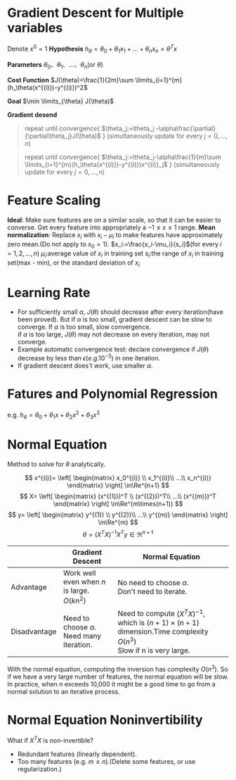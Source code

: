 # Gradient Descent for Multiple variables
Denote $x^0=1$
**Hypothesis**
$h_\theta=\theta_0+\theta_1x_1+...+\theta_nx_n=\theta^Tx$

**Parameters**
$\theta_0$、$\theta_1$、...、$\theta_n$(or $\theta$)

**Cost Function**
$J(\theta)=\frac{1}{2m}\sum \limits_{i=1}^{m}(h_\theta(x^{(i)})-y^{(i)})^2$

**Goal**
$\min \limits_{\theta} J(\theta)$

**Gradient desend**
>repeat until convergence{
	$\theta_j:=\theta_j -\alpha\frac{\partial}{\partial\theta_j}J(\theta)$
} (simultaneously update for every $j=0,...,n$)

>repeat until convergence{
	$\theta_j:=\theta_j-\alpha\frac{1}{m}\sum \limits_{i=1}^{m}(h_\theta(x^{(i)})-y^{(i)})x^{(i)}_j$
} (simultaneously update for every $j=0,...,n$)

# Feature Scaling
**Ideal**: Make sure features are on a similar scale, so that it can be easier to converse.
Get every feature into appropriately a $-1{\le}x{\le}1$ range.
**Mean normalization**: Replace $x_i$ with $x_i-\mu_i$ to make features have approximately zero mean.(Do not apply to $x_0=1$).
$x_i:=\frac{x_i-\mu_i}{s_i}$(for every $i=1,2,...,n$)
$\mu_i$:average value of $x_i$ in training set
$s_i$:the range of $x_i$ in training set(max - min), or the standard deviation of $x_i$

# Learning Rate
- For sufficiently small $\alpha$, $J(\theta)$ should decrease after every iteration(have been proved). But if $\alpha$ is too small, gradient descent can be slow to converge.
If $\alpha$ is too small, slow convergence.  
if $\alpha$ is too large, $J(\theta)$ may not decrease on every iteration, may not converge.
- Example automatic convergence test: declare convergence if $J(\theta)$ decrease by less than $\epsilon(e.g.10^{-3})$ in one iteration.
- If gradient descent does't work, use smaller $\alpha$.

# Fatures and Polynomial Regression
e.g.   $h_\theta=\theta_0+\theta_1x+\theta_2x^2+\theta_3x^3$

# Normal Equation
Method to solve for $\theta$ analytically.


$$
x^{(i)}=
 \left[ 
 \begin{matrix} 
x_0^{(i)} \\ 
  x_1^{(i)}\\ 
  ...\\
  x_n^{(i)} 
 \end{matrix} 
 \right]
 \in\Re^{n+1}
 $$
 $$
X=
 \left[ 
 \begin{matrix} 
 (x^{(1)})^T \\ 
 (x^{(2)})^T\\ 
  ...\\
 (x^{(m)})^T 
 \end{matrix} 
 \right]
  \in\Re^{m\times(n+1)}
 $$
 $$
y=
 \left[ 
 \begin{matrix} 
y^{(1)} \\ 
  y^{(2)}\\ 
  ...\\
 y^{(m)} 
 \end{matrix} 
 \right]
 \in\Re^{m}
 $$
 $$
 \theta=(X^TX)^{-1}X^Ty \in\Re^{n+1}
 $$

|                |Gradient Descent|Normal Equation                        |
|----------------|-------------------------------|-----------------------------|
|Advantage|Work well even when $n$ is large.<br>$O(kn^2)$|No need to choose $\alpha$. <br> Don't need to iterate.|
|Disadvantage|Need to choose $\alpha$.<br>Need many iteration.|Need to compute $(X^TX)^{-1}$, which is $(n+1)\times(n+1)$ dimension.Time complexity $O(n^3)$<br> Slow if n is very large.|
With the normal equation, computing the inversion has complexity $O(n^3)$. So if we have a very large number of features, the normal equation will be slow. In practice, when n exceeds 10,000 it might be a good time to go from a normal solution to an iterative process.

# Normal Equation Noninvertibility

What if $X^TX$ is non-invertible?
- Redundant features (linearly dependent).
- Too many features (e.g. $m{\le}n$).(Delete some features, or use regularization.)
<!--stackedit_data:
eyJoaXN0b3J5IjpbLTEwMDkxNzEwODAsODUwMzE4NThdfQ==
-->